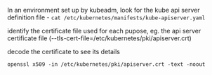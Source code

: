 In an environment set up by kubeadm, look for the kube api server definition file - `cat /etc/kubernetes/manifests/kube-apiserver.yaml`

identify the certificate file used for each pupose, eg. the api server certificate file (--tls-cert-file=/etc/kubernetes/pki/apiserver.crt)

decode the certificate to see its details

`openssl x509 -in /etc/kubernetes/pki/apiserver.crt -text -noout`

